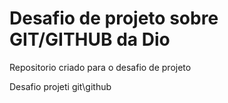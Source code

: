 # Desafio de projeto sobre GIT/GITHUB da Dio
Repositorio criado para o desafio de projeto

Desafio projeti git\github
